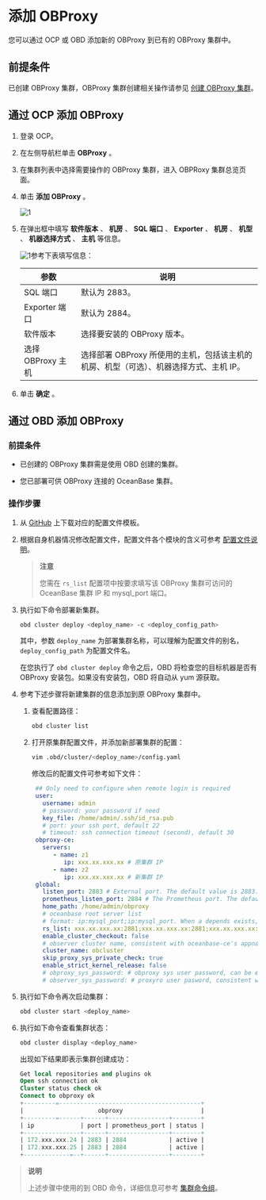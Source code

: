 # 添加 OBProxy

您可以通过 OCP 或 OBD 添加新的 OBProxy 到已有的 OBProxy 集群中。

## 前提条件

已创建 OBProxy 集群，OBProxy 集群创建相关操作请参见 [创建 OBProxy 集群](../2.manage-the-obproxy-cluster/1.create-an-OBProxy-cluster.md)。

## 通过 OCP 添加 OBProxy

1. 登录 OCP。

2. 在左侧导航栏单击 **OBProxy** 。

3. 在集群列表中选择需要操作的 OBProxy 集群，进入 OBPRoxy 集群总览页面。

4. 单击 **添加 OBProxy** 。

   ![1](http://icms-x-dita.oss-cn-zhangjiakou.aliyuncs.com/xdita-output/zh-CN/task15904357/images/p352396.png?Expires=7258125491&OSSAccessKeyId=LTAIJfoPL6wmrirR&Signature=wMX8um4e3OTeBHz6rfVEyX7Jef4%3D)

5. 在弹出框中填写 **软件版本** 、 **机房** 、 **SQL 端口** 、 **Exporter** 、 **机房** 、 **机型** 、 **机器选择方式** 、 **主机** 等信息。

   ![1](http://icms-x-dita.oss-cn-zhangjiakou.aliyuncs.com/xdita-output/zh-CN/task15904357/images/p273264.png?Expires=7258125491&OSSAccessKeyId=LTAIJfoPL6wmrirR&Signature=GLvWKJESP%2BnPIth9YwYdB1Xcfio%3D)参考下表填写信息：

   |      参数       |                         说明                         |
   |---------------|----------------------------------------------------|
   | SQL 端口        | 默认为 2883。                                          |
   | Exporter 端口   | 默认为 2884。                                          |
   | 软件版本          | 选择要安装的 OBProxy 版本。                                 |
   | 选择 OBProxy 主机 | 选择部署 OBProxy 所使用的主机，包括该主机的 机房、机型（可选）、机器选择方式、主机 IP。 |

6. 单击 **确定** 。

## 通过 OBD 添加 OBProxy

### 前提条件

* 已创建的 OBProxy 集群需是使用 OBD 创建的集群。

* 您已部署可供 OBProxy 连接的 OceanBase 集群。

### 操作步骤

1. 从 [GitHub](https://github.com/oceanbase/obdeploy/blob/master/example/obproxy/obproxy-only-example.yaml) 上下载对应的配置文件模板。

2. 根据自身机器情况修改配置文件，配置文件各个模块的含义可参考 [配置文件说明](https://open.oceanbase.com/docs/obd-cn/V1.3.3/10000000000182168)。

   > **注意**
   >
   > 您需在 `rs_list` 配置项中按要求填写该 OBProxy 集群可访问的 OceanBase 集群 IP 和 mysql_port 端口。

3. 执行如下命令部署新集群。

   ```bash
   obd cluster deploy <deploy_name> -c <deploy_config_path>
   ```

   其中，参数 `deploy_name` 为部署集群名称，可以理解为配置文件的别名，`deploy_config_path` 为配置文件名。

   在您执行了 `obd cluster deploy` 命令之后，OBD 将检查您的目标机器是否有 OBProxy 安装包。如果没有安装包，OBD 将自动从 yum 源获取。

4. 参考下述步骤将新建集群的信息添加到原 OBProxy 集群中。

   1. 查看配置路径：

      ```bash
      obd cluster list
      ```

   2. 打开原集群配置文件，并添加新部署集群的配置：

      ```bash
      vim .obd/cluster/<deploy_name>/config.yaml
      ```

      修改后的配置文件可参考如下文件：

      ```yaml
       ## Only need to configure when remote login is required
       user:
         username: admin
         # password: your password if need
         key_file: /home/admin/.ssh/id_rsa.pub
         # port: your ssh port, default 22
         # timeout: ssh connection timeout (second), default 30
       obproxy-ce:
         servers:
            - name: z1
               ip: xxx.xx.xxx.xx # 原集群 IP
            - name: z2
               ip: xxx.xx.xxx.xx # 新集群 IP
       global:
         listen_port: 2883 # External port. The default value is 2883.
         prometheus_listen_port: 2884 # The Prometheus port. The default value is 2884.
         home_path: /home/admin/obproxy
         # oceanbase root server list
         # format: ip:mysql_port;ip:mysql_port. When a depends exists, OBD gets this value from the oceanbase-ce of the depends.
         rs_list: xxx.xx.xxx.xx:2881;xxx.xx.xxx.xx:2881;xxx.xx.xxx.xx:2881
         enable_cluster_checkout: false
         # observer cluster name, consistent with oceanbase-ce's appname. When a depends exists, OBD gets this value from the oceanbase-ce of the depends.
         cluster_name: obcluster
         skip_proxy_sys_private_check: true
         enable_strict_kernel_release: false
         # obproxy_sys_password: # obproxy sys user password, can be empty. When a depends exists, OBD gets this value from the oceanbase-ce of the depends.
         # observer_sys_password: # proxyro user pasword, consistent with oceanbase-ce's proxyro_password, can be empty. When a depends exists, OBD gets this value from the oceanbase-ce of the depends.
        ```

5. 执行如下命令再次启动集群：

   ```bash
   obd cluster start <deploy_name>
   ```

6. 执行如下命令查看集群状态：

   ```bash
   obd cluster display <deploy_name>
   ```

   出现如下结果即表示集群创建成功：

   ```sql
   Get local repositories and plugins ok
   Open ssh connection ok
   Cluster status check ok
   Connect to obproxy ok
   +---------=----------------------------------------+
   |                     obproxy                      |
   +---------=------+------+-----------------+--------+
   | ip             | port | prometheus_port | status |
   +----------------+------+-----------------+--------+
   | 172.xxx.xxx.24 | 2883 | 2884            | active |
   | 172.xxx.xxx.25 | 2883 | 2884            | active |
   +-------------=--+------+-----------------+--------+
   ```

> **说明**
>
> 上述步骤中使用的到 OBD 命令，详细信息可参考 [集群命令组](https://open.oceanbase.com/docs/obd-cn/V1.3.3/10000000000182177)。
